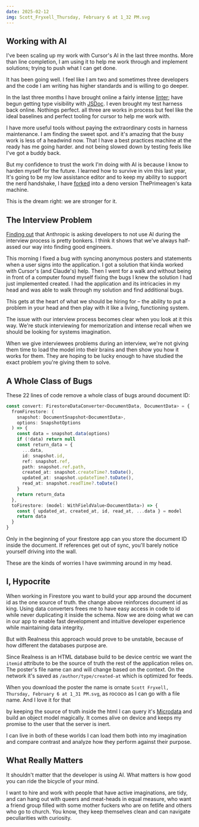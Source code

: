 ```yaml
---
date: 2025-02-12
img: Scott_Fryxell_Thursday, February 6 at 1_32 PM.svg
---
```



## Working with AI

I've been scaling up my work with Cursor's AI in the last three months. More than line completion, I am using it to help me work through and implement solutions; trying to push what I can get done.

It has been going well. I feel like I am two and sometimes three developers and the code I am writing has higher standards and is willing to go deeper.

In the last three months I have brought online a fairly intense [linter](https://github.com/realness-online/web/blob/main/eslint.config.js); have begun getting type visibility with [JSDoc](https://github.com/realness-online/web/blob/main/tsconfig.json).  I even brought my test harness back online. Nothings perfect. all three are works in process but feel like the ideal baselines and perfect tooling for cursor to help me work with.

I have more useful tools without paying the extraordinary costs in harness maintenance. I am finding the sweet spot. and it's amazing that the busy work is less of a headwind now. That I have a best practices machine at the ready has me going harder. and not being slowed down by testing feels like I've got a buddy back.

But my confidence to trust the work I'm doing with AI is because I know to harden myself for the future. I learned how to survive in vim this last year, It's going to be my low assistance editor and to keep my ability to support the nerd handshake, I have [forked](https://github.com/scott-fryxell/kata-machine) into a deno version ThePrimeagen's kata machine.

This is the dream right: we are stronger for it.

## The Interview Problem

[Finding out](https://www.404media.co/anthropic-claude-job-application-ai-assistants/) that Anthropic is asking developers to not use AI during the interview process is pretty bonkers. I think it shows that we've always half-assed our way into finding good engineers.

This morning I fixed a bug with syncing anonymous posters and statements when a user signs into the application. I got a solution that kinda worked with Cursor's (and Claude's) help. Then I went for a walk and without being in front of a computer found myself fixing the bugs I knew the solution I had just implemented created. I had the application and its intricacies in my head and was able to walk through my solution and find additional bugs.

This gets at the heart of what we should be hiring for – the ability to put a problem in your head and then play with it like a living, functioning system.

The issue with our interview process becomes clear when you look at it this way. We're stuck interviewing for memorization and intense recall when we should be looking for systems imagination.

When we give interviewees problems during an interview, we're not giving them time to load the model into their brains and then show you how it works for them. They are hoping to be lucky enough to have studied the exact problem you're giving them to solve.


## A Whole Class of Bugs

These 22 lines of code remove a whole class of bugs around document ID:

```typescript
const convert: FirestoreDataConverter<DocumentData, DocumentData> = {
  fromFirestore: (
    snapshot: DocumentSnapshot<DocumentData>,
    options: SnapshotOptions
  ) => {
    const data = snapshot.data(options)
    if (!data) return null
    const return_data = {
      ...data,
      id: snapshot.id,
      ref: snapshot.ref,
      path: snapshot.ref.path,
      created_at: snapshot.createTime?.toDate(),
      updated_at: snapshot.updateTime?.toDate(),
      read_at: snapshot.readTime?.toDate()
    }
    return return_data
  },
  toFirestore: (model: WithFieldValue<DocumentData>) => {
    const { updated_at, created_at, id, read_at, ...data } = model
    return data
  }
}
```

Only in the beginning of your firestore app can you store the document ID inside the document. If references get out of sync, you'll barely notice yourself driving into the wall.

These are the kinds of worries I have swimming around in my head.

## I, Hypocrite

When working in Firestore you want to build your app around the document id as the one source of truth. the change above reinforces document id as king. Using data converters frees me to have easy access in code to id while never duplicating it inside the schema. Now we are doing what we can in our app to enable fast development and intuitive developer experience while maintaining data integrity.

But with Realness this approach would prove to be unstable, because of how different the databases purpose are.

Since Realness is an HTML database build to be device centric we want the `itemid` attribute to be the source of truth the rest of the application relies on. The poster's file name can and will change based on the context. On the network it's saved as `/author/type/created-at` which is optimized for feeds.

When you download the poster the name is ornate `Scott Fryxell, Thursday, February 6 at 1_31 PM.svg`, as rococo as I can go with a file name. And I love it for that

by keeping the source of truth inside the html I can query it's [Microdata](https://developer.mozilla.org/en-US/docs/Web/HTML/Microdata) and build an object model magically. It comes alive on device and keeps my promise to the user that the server is  inert.

I can live in both of these worlds I can load them both into my imagination and compare contrast and analyze how they perform against their purpose.


## What Really Matters

It shouldn't matter that the developer is using AI. What matters is how good you can ride the bicycle of your mind.

I want to hire and work with people that have active imaginations, are tidy, and can hang out with queers and meat-heads in equal measure, who want a friend group filled with some mother fuckers who are on fetlife and others who go to church. You know, they keep themselves clean and can navigate peculiarities with curiosity.
